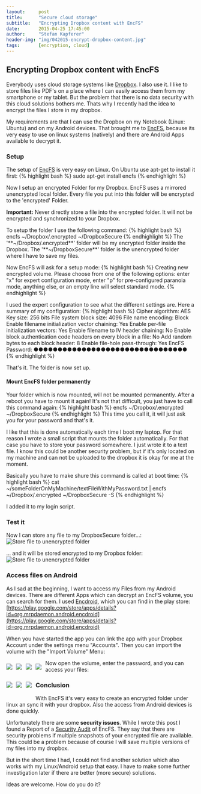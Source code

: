 ```yaml
---
layout:     post
title:      "Secure cloud storage"
subtitle:   "Encrypting Dropbox content with EncFS"
date:       2015-04-25 17:45:00
author:     "Stefan Kapferer"
header-img: "img/042015-encrypt-dropbox-content.jpg"
tags:       [encryption, cloud]
---
```


## Encrypting Dropbox content with EncFS
Everybody uses cloud storage systems like [Dropbox](http://www.dropbox.com). I also use it. I like to store files like PDF's on a place where I can easily access them from my smartphone or my tablet. But the problem that there is no data security with this cloud solutions bothers me. Thats why I recently had the idea to encrypt the files I store in my dropbox.

My requirements are that I can use the Dropbox on my Notebook (Linux: Ubuntu) and on my Android devices.
That brought me to [EncFS](https://vgough.github.io/encfs/), because its very easy to use on linux systems (natively) and there are Android Apps available to decrypt it.

### Setup
The setup of [EncFS](https://vgough.github.io/encfs/) is very easy on Linux.
On Ubuntu use apt-get to install it first:
{% highlight bash %}
sudo apt-get install encfs
{% endhighlight %}

Now I setup an encrypted Folder for my Dropbox. EncFS uses a mirrored unencrypted local folder. Every file you put into this folder will be encrypted to the 'encrypted' Folder. 

**Important:**
Never directly store a file into the encrypted folder. It will not be encrypted and synchronized to your Dropbox.

To setup the folder I use the following command:
{% highlight bash %}
encfs ~/Dropbox/.encrypted ~/DropboxSecure
{% endhighlight %} 
The '**~/Dropbox/.encrypted**' folder will be my encrypted folder inside the Dropbox.
The '**~/DropboxSecure**' folder is the unencrypted folder where I have to save my files.

Now EncFS will ask for a setup mode:
{% highlight bash %}
Creating new encrypted volume.
Please choose from one of the following options:
 enter "x" for expert configuration mode,
 enter "p" for pre-configured paranoia mode,
 anything else, or an empty line will select standard mode.
{% endhighlight %}

I used the expert configuration to see what the different settings are. Here a summary of my configuration:
{% highlight bash %}
Cipher algorithm:                                    AES
Key size:                                            256 bits
File system block size:                              4096
File name encoding:                                  Block
Enable filename initialization vector chaining:      Yes
Enable per-file initialization vectors:              Yes
Enable filename to IV header chaining:               No
Enable block authentication code headers
on every block in a file:                            No
Add random bytes to each block header:               8
Enable file-hole pass-through:                       Yes
EncFS Password:                                      ●●●●●●●●●●●●●●●●●●●●●●●●●●●●●●●●
{% endhighlight %}

That's it. The folder is now set up.

#### Mount EncFS folder permanently
Your folder which is now mounted, will not be mounted permanently. After a reboot you have to mount it again!
It's not that difficult, you just have to call this command again:
{% highlight bash %}
encfs ~/Dropbox/.encrypted ~/DropboxSecure
{% endhighlight %} 
This time you call it, it will just ask you for your password and that's it.

I like that this is done automatically each time I boot my laptop. For that reason I wrote a small script that mounts the folder automatically. For that case you have to store your password somewhere. I just wrote it to a text file. I know this could be another security problem, but if it's only located on my machine and can not be uploaded to the dropbox it is okay for me at the moment.

Basically you have to make shure this command is called at boot time:
{% highlight bash %}
cat ~/someFolderOnMyMachine/textFileWithMyPassword.txt | encfs ~/Dropbox/.encrypted ~/DropboxSecure -S
{% endhighlight %} 

I added it to my login script.


### Test it
Now I can store any file to my DropboxSecure folder...:
![Store file to unencrypted folder](/media/042015-Encrypting-Dropbox-Content-Shot1.png)

... and it will be stored encrypted to my Dropbox folder:
![Store file to unencrypted folder](/media/042015-Encrypting-Dropbox-Content-Shot2.png)

### Access files on Android
As I sad at the beginning, I want to access my Files from my Android devices.
There are different Apps which can decrypt an EncFS volume, you can search for them.
I used [Encdroid](https://play.google.com/store/apps/details?id=org.mrpdaemon.android.encdroid), which you can find in the play store: [https://play.google.com/store/apps/details?id=org.mrpdaemon.android.encdroid](https://play.google.com/store/apps/details?id=org.mrpdaemon.android.encdroid)

When you have started the app you can link the app with your Dropbox Account under the settings menu "Accounts".
Then you can import the volume with the "Import Volume" Menu:

<div style="float:left;padding-bottom:20px;">
	<img src="/media/042015-Encrypting-Dropbox-Content-AndroidShot1.png" style="float:left; padding:10px 10px 0px 0px;" />
	<img src="/media/042015-Encrypting-Dropbox-Content-AndroidShot2.png" style="float:left; padding:10px 10px 0px 0px;" />
	<img src="/media/042015-Encrypting-Dropbox-Content-AndroidShot3.png" style="float:left; padding:10px 10px 0px 0px;" />
	<img src="/media/042015-Encrypting-Dropbox-Content-AndroidShot4.png" style="float:left; padding:10px 10px 0px 0px;" />
</div>

Now open the volume, enter the password, and you can access your files:

<div style="float:left;padding-bottom:20px;">
	<img src="/media/042015-Encrypting-Dropbox-Content-AndroidShot5.png" style="float:left; padding:10px 10px 0px 0px;" />
	<img src="/media/042015-Encrypting-Dropbox-Content-AndroidShot6.png" style="float:left; padding:10px 10px 0px 0px;" />
	<img src="/media/042015-Encrypting-Dropbox-Content-AndroidShot7.png" style="float:left; padding:10px 10px 0px 0px;" />
</div>

### Conclusion
With EncFS it's very easy to create an encrypted folder under linux an sync it with your dropbox. Also the access from Android devices is done quickly.

Unfortunately there are some **security issues**. While I wrote this post I found a Report of a [Security Audit](https://defuse.ca/audits/encfs.htm) of EncFS.
They say that there are security problems if multiple snapshots of your encrypted file are available. This could be a problem because of course I will save multiple versions of my files into my dropbox.

But in the short time I had, I could not find another solution which also works with my Linux/Android setup that easy.
I have to make some further investigation later if there are better (more secure) solutions.

Ideas are welcome. How do you do it?



